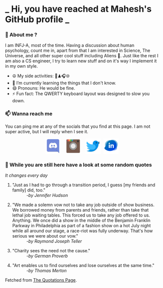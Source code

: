 # **_ Hi, you have reached at Mahesh's GitHub profile _**
### 🌸 About me ?
I am INFJ-A, most of the time. Having a discussion about human psychology, count me in, apart from that I am interested in Science, The Universe, and all other super cool stuff including Aliens 🤫. Just like the rest I am also a CS engineer, I try to learn new stuff and on it's way I implement it in my own style. 
- ☮ My side activities: 🎨♟🎧🌐
- 🌱 I’m currently learning the things that I don't know.
- 😄 Pronouns: He would be fine.
- ⚡ Fun fact: The QWERTY keyboard layout was designed to slow you down.

### 📫 Wanna reach me
You can ping me at any of the socials that you find at this page. I am not super active, but I will reply when I see it.
<p align="center">
<a href="https://discordapp.com/users/733328856957714472"><img src="./Assets/Papirus-Team-Papirus-Apps-Discord.svg" height="50px" width="50px" ></a>&nbsp; &nbsp;  
<a href ="https://instagram.com/obl1v_on"><img src="./Assets/Papirus-Team-Papirus-Apps-Instagram.svg" height="50px" width="50px" ></a>&nbsp;  &nbsp; 
<a href ="https://twitter.com/MaheshN2000"><img src="./Assets/Papirus-Team-Papirus-Apps-Twitter.svg" height ="50px" width="50px" ></a>&nbsp;
<a href ="https://linkedin.com/in/mahesh2000"><img src="./Assets/in.png" height ="50px" width="50px" ></a>

</p>



### 🔰 While you are still here have a look at some random quotes
*It changes every day*

<!-- BLOG-POST-LIST:START -->
 1.  "Just as I had to go through a transition period, I guess [my friends and family] did, too." <br> &emsp;&emsp;&emsp; <i>-by Jennifer Hudson</i> 

 2.  "We made a solemn vow not to take any job outside of show business. We borrowed money from parents and friends, rather than take that lethal job waiting tables. This forced us to take any job offered to us. Anything. We once did a show in the middle of the Benjamin Franklin Parkway in Philadelphia as part of a fashion show on a hot July night while all around our stage, a race-riot was fully underway. That's how serious we were about our vow." <br> &emsp;&emsp;&emsp; <i>-by Raymond Joseph Teller</i> 

 3.  "Charity sees the need not the cause." <br> &emsp;&emsp;&emsp; <i>-by German Proverb</i> 

 4.  "Art enables us to find ourselves and lose ourselves at the same time." <br> &emsp;&emsp;&emsp; <i>-by Thomas Merton</i> 
<!-- BLOG-POST-LIST:END -->
Fetched from <a href="http://www.quotationspage.com/data/mqotd.rss"> The Quotations Page</a>.
<!-- The above quotes are fetched from " http://www.quotationspage.com/data/mqotd.rss " and the github action used was gautamkrishnar/blog-post-workflow@master -->
